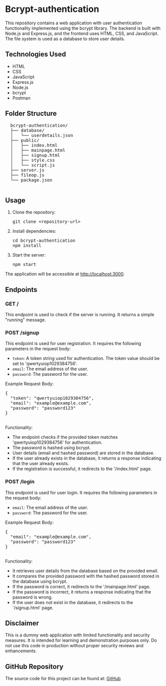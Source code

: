 <!DOCTYPE html>
<html lang="en">
<head>
  <meta charset="UTF-8">
</head>
<body>
  <h1>Bcrypt-authentication</h1>
  <p>
    This repository contains a web application with user authentication functionality implemented using the bcrypt library. The backend is built with Node.js and Express.js, and the frontend uses HTML, CSS, and JavaScript. The file system is used as a database to store user details.
  </p>
  <h2>Technologies Used</h2>
  <ul>
    <li>HTML</li>
    <li>CSS</li>
    <li>JavaScript</li>
    <li>Express.js</li>
    <li>Node.js</li>
    <li>bcrypt</li>
    <li>Postman</li>
  </ul>
  <h2>Folder Structure</h2>
  <pre>
  bcrypt-authentication/
  ├── database/
  │   └── userdetails.json
  ├── public/
  │   ├── index.html
  │   ├── mainpage.html
  │   ├── signup.html
  │   ├── style.css
  │   └── script.js
  ├── server.js
  ├── fileop.js
  └── package.json
  </pre>
  <h2>Usage</h2>
  <ol>
    <li>Clone the repository:</li>
    <pre>git clone &lt;repository-url&gt;</pre>

<li>Install dependencies:</li>
<pre>cd bcrypt-authentication
npm install</pre>

<li>Start the server:</li>
<pre>npm start</pre>
  </ol>
  <p>The application will be accessible at <a href="http://localhost:3000">http://localhost:3000</a>.</p>
  <h2>Endpoints</h2>
  <h3>GET /</h3>
  <p>This endpoint is used to check if the server is running. It returns a simple "running" message.</p>
  <h3>POST /signup</h3>
  <p>This endpoint is used for user registration. It requires the following parameters in the request body:</p>
  <ul>
    <li><code>token</code>: A token string used for authentication. The token value should be set to 'qwertyuiop1029384756'.</li>
    <li><code>email</code>: The email address of the user.</li>
    <li><code>password</code>: The password for the user.</li>
  </ul>
  <p>Example Request Body:</p>
  <pre>
{
  "token": "qwertyuiop1029384756",
  "email": "example@example.com",
  "password": "password123"
}
  </pre>
  <p>Functionality:</p>
  <ul>
    <li>The endpoint checks if the provided token matches 'qwertyuiop1029384756' for authentication.</li>
    <li>The password is hashed using bcrypt.</li>
    <li>User details (email and hashed password) are stored in the database.</li>
    <li>If the user already exists in the database, it returns a response indicating that the user already exists.</li>
    <li>If the registration is successful, it redirects to the '/index.html' page.</li>
  </ul>
  <h3>POST /login</h3>
  <p>This endpoint is used for user login. It requires the following parameters in the request body:</p>
  <ul>
    <li><code>email</code>: The email address of the user.</li>
    <li><code>password</code>: The password for the user.</li>
  </ul>
  <p>Example Request Body:</p>
  <pre>
{
  "email": "example@example.com",
  "password": "password123"
}
  </pre>
  <p>Functionality:</p>
  <ul>
    <li>It retrieves user details from the database based on the provided email.</li>
    <li>It compares the provided password with the hashed password stored in the database using bcrypt.</li>
    <li>If the password is correct, it redirects to the '/mainpage.html' page.</li>
    <li>If the password is incorrect, it returns a response indicating that the password is wrong.</li>
    <li>If the user does not exist in the database, it redirects to the '/signup.html' page.</li>
  </ul>
  <h2>Disclaimer</h2>
  <p>
    This is a dummy web application with limited functionality and security measures. It is intended for learning and demonstration purposes only. Do not use this code in production without proper security reviews and enhancements.
  </p>
  <h2>GitHub Repository</h2>
  <p>The source code for this project can be found at: <a href="https://www.google.com/shashanksingh2002">GitHub</a></p>
</body>
</html>










